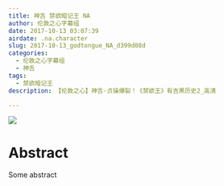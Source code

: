 ```yaml
---
title: 神舌 禁欲暗记王 NA
author: 伦敦之心字幕组
date: 2017-10-13 03:07:39
airdate: .na.character
slug: 2017-10-13_godtongue_NA_d399d08d
categories:
  - 伦敦之心字幕组
  - 神舌
tags:
  - 禁欲暗记王
description: 【伦敦之心】神舌-贞操爆裂！《禁欲王》有吉黑历史2_高清

---
```

![](/img/gakki.jpg)
# Abstract
Some abstract
